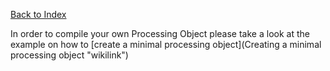 [Back to Index](DeprecatedDoc/CLAMUserManual "wikilink")

In order to compile your own Processing Object please take a look at the example on how to [create a minimal processing object](Creating a minimal processing object "wikilink")
